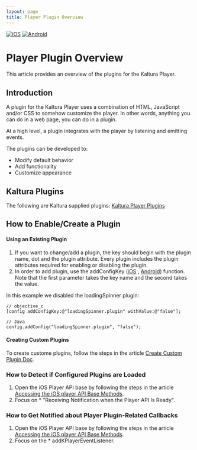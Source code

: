```yaml
---
layout: page
title: Player Plugin Overview
---
```


[![iOS](https://img.shields.io/badge/iOS-Supported-green.svg)](https://github.com/kaltura/player-sdk-native-ios)
[![Android](https://img.shields.io/badge/Android-Supported-green.svg)](https://github.com/kaltura/player-sdk-native-ios)

# Player Plugin Overview 

This article provides an overview of the plugins for the Kaltura Player. 

## Introduction
A plugin for the Kaltura Player uses a combination of HTML, JavaScript and/or CSS to somehow customize the player. In other words, anything you can do in a web page, you can do in a plugin.

At a high level, a plugin integrates with the player by listening and emitting events.

The plugins can be developed to:

* Modify default behavior
* Add functionality
* Customize appearance

## Kaltura Plugins
The following are Kaltura supplied plugins:
[Kaltura Player Plugins](https://vpaas.kaltura.com/documentation/player-sdk/Player-Plugins-in-the-SDK-Supported-plugins#sthash.3a8Dft10.dpbs)

## How to Enable/Create a Plugin

#### Using an Existing Plugin

1. If you want to change/add a plugin, the key should begin with the plugin name, dot and the plugin attribute. Every plugin includes the plugin attributes required for enabling or disabling the plugin.
2. In order to add plugin, use the addConfigKey ([iOS](https://github.com/kaltura/player-sdk-native-ios/blob/master/KALTURAPlayerSDK/KPPlayerConfig.h#L57) , [Android](https://github.com/kaltura/player-sdk-native-android/blob/master/playerSDK/src/main/java/com/kaltura/playersdk/KPPlayerConfig.java#L86)) function. Note that the first parameter takes the key name and the second takes the value.

In this example we disabled the loadingSpinner plugin:

```
// objective_c
[config addConfigKey:@"loadingSpinner.plugin" withValue:@"false"];
```
```
// Java
config.addConfig("loadingSpinner.plugin", "false");
```

#### Creating Custom Plugins

To create custome plugins, follow the steps in the article [Create Custom Plugin Doc](https://vpaas.kaltura.com/documentation/media-player/Player-Plugins#sthash.gtmiiI7F.dpbs).

### How to Detect if Configured Plugins are Loaded
1. Open the iOS Player API base by following the steps in the article [Accessing the iOS player API Base Methods](https://vpaas.kaltura.com/documentation/player-sdk/Kaltura-iOS-player-API-Base-Methods#sthash.ObDzzCgb.spB9h8rA.dpbs).
2. Focus on * "Receiving  Notification when the Player API Is Ready".

### How to Get Notified about Player Plugin-Related Callbacks
1. Open the iOS Player API base by following the steps in the article [Accessing the iOS player API Base Methods](https://vpaas.kaltura.com/documentation/player-sdk/Kaltura-iOS-player-API-Base-Methods#sthash.ObDzzCgb.spB9h8rA.dpbs).
2. Focus on the * addKPlayerEventListener.
